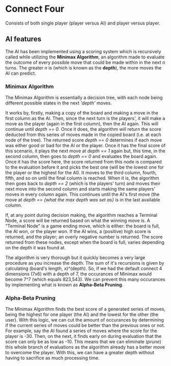 # Connect Four
Consists of both single player (player versus AI) and player versus player.

## AI features
The AI has been implemented using a scoring system which is recursively called while utilizing the **Minimax Algorithm**, an algorithm made to evaluate the outcome of every possible move that could be made within in the next *n* turns. The greater *n* is (which is known as the **depth**), the more moves the AI can predict.


### Minimax Algorithm
The Minimax Algorithm is essentially a decision tree, with each node being different possible states in the next *'depth'* moves.

It works by, firstly, making a copy of the board and making a move in the first column as the AI. Then, since the next turn is the players', it will make a move as the player (again in the first column), then the AI again. This will continue until *depth == 0*. Once it does, the algorithm will return the score deducted from this series of moves made in the copied board (i.e. at each node of the tree). The returned score *depth == 0* determines if each move was either good or bad for the AI or the player. Once it has the final score of this scenario, it plays the next move at *depth == 1* again but, this time, in the second column, then goes to *depth == 0* and evaluates the board again. Once it has the score here, the score returned from this node is compared to the evaluation before it and picks the best one (will be the lowest one for the player or the highest for the AI). It moves to the third column, fourth, fifth, and so on until the final column is reached. When it is, the algorithm then goes back to *depth == 2* (which is the players' turn) and moves their next move into the second column and starts making the same players' moves in every column again. This continues until the AI's first move (the move at *depth == {what the max depth was set as}* is in the last available column.

If, at any point during decision making, the algorithm reaches a Terminal Node, a score will be returned based on what the winning move is. A "Terminal Node" is a game ending move, which is either: the board is full, the AI won, or the player won. If the AI wins, a (positive) high score is returned, and the player; an overly negative number is returned. The score returned from these nodes, except when the board is full, varies depending on the depth it was found at.

The algorithm is very thorough but it quickly becomes a very large procedure as you increase the depth. The sum of it's recursions is given by calculating (board's length, x)^(depth). So, if we had the default connect 4 dimensions (7x6) with a depth of 7, the occurances of Minimax would become 7^7 (which equals 823,543). We can prevent this many occurances by implementing what is known as **Alpha-Beta Pruning**.


### Alpha-Beta Pruning
The Minimax Algorithm finds the best score of a generated series of moves, being the highest for one player (the AI) and the lowest for the other (the user). With this logic, we can cut the amount of occurances by determining if the current series of moves could be better than the previous ones or not. For example, say the AI found a series of moves where the score for the player is -30. Then, on the next, it finds early on during evaluation that the score can only be as low as -10. This means that we can eliminate (*prune*) this whole branch of evaluations as the algorithm already has a better move to overcome the player. With this, we can have a greater depth without having to sacrifice as much processing time.